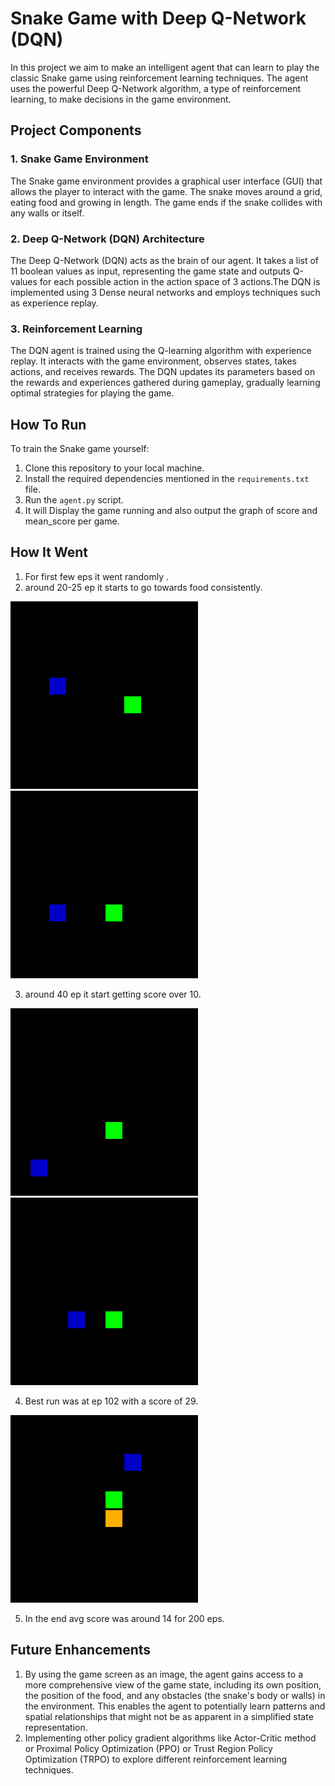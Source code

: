 # Snake Game with Deep Q-Network (DQN)
 In this project we aim to make an intelligent agent that can learn to play the classic Snake game using reinforcement learning techniques. The agent uses the powerful Deep Q-Network algorithm, a type of reinforcement learning, to make decisions in the game environment.
 ## Project Components
 ### 1. Snake Game Environment
 The Snake game environment provides a graphical user interface (GUI) that allows the player to interact with the game. The snake moves around a grid, eating food and growing in length. The game ends if the snake collides with any walls or itself. 
 ### 2. Deep Q-Network (DQN) Architecture
 The Deep Q-Network (DQN) acts as the brain of our agent. It takes a list of 11 boolean values as input, representing the game state and outputs Q-values for each possible action in the action space of 3 actions.The DQN is implemented using 3 Dense neural networks and employs techniques such as experience replay.
 ### 3. Reinforcement Learning
 The DQN agent is trained using the Q-learning algorithm with experience replay. It interacts with the game environment, observes states, takes actions, and receives rewards. The DQN updates its parameters based on the rewards and experiences gathered during gameplay, gradually learning optimal strategies for playing the game.
 ## How To Run
 To train the Snake game yourself:
 1. Clone this repository to your local machine.
 2. Install the required dependencies mentioned in the `requirements.txt` file.
 3. Run the `agent.py` script.
 4. It will Display the game running and also output the graph of score and mean_score per game.

## How It Went
1. For first few eps it went randomly .
2. around 20-25 ep it starts to go towards food consistently.

![](https://github.com/deepu718/Snake_AI/blob/main/snake_gif/episode_19_score_2.gif)
![](https://github.com/deepu718/Snake_AI/blob/main/snake_gif/episode_26_score_11.gif)

3. around 40 ep it start getting score over 10.

![](https://github.com/deepu718/Snake_AI/blob/main/snake_gif/episode_37_score_19.gif)
![](https://github.com/deepu718/Snake_AI/blob/main/snake_gif/episode_38_score_23.gif)

4. Best run was at ep 102 with a score of 29.

![](https://github.com/deepu718/Snake_AI/blob/main/snake_gif/episode_102_score_29.gif)
 
 5. In the end avg score was around 14 for 200 eps.
 
## Future Enhancements
1. By using the game screen as an image, the agent gains access to a more comprehensive view of the game state, including its own position, the position of the food, and any obstacles (the snake's body or walls) in the environment. This enables the agent to potentially learn patterns and spatial relationships that might not be as apparent in a simplified state representation.
2. Implementing other policy gradient algorithms like Actor-Critic method or Proximal Policy Optimization (PPO) or Trust Region Policy Optimization (TRPO) to explore different reinforcement learning techniques.
 
 